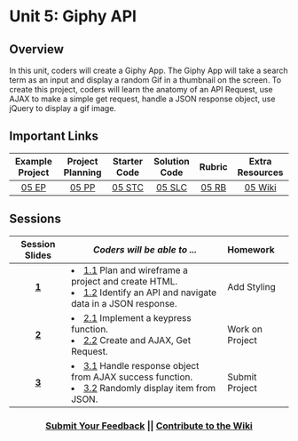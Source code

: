 # Unit 5: Giphy API


## Overview
In this unit, coders will create a Giphy App. The Giphy App will take a search term as an input and display a random Gif in a thumbnail on the screen. To create this project, coders will learn the anatomy of an API Request, use AJAX to make a simple get request, handle a JSON response object, use jQuery to display a gif image.


## Important Links

| Example Project | Project Planning |  Starter Code | Solution Code  | Rubric | Extra Resources |
|:-------:|:-------:|:-------:|:-------:|:-------:|:-------:|
|[05 EP](https://scriptedcurriculum.github.io/advanced_giphy_solution/)|[05 PP](https://docs.google.com/document/d/1LJcfvOTUZHwjdjZMU-94r5tXVEYmhJjb6ExYJf0zSQ8/edit)|[05 STC](https://github.com/ScriptEdcurriculum/advanced_giphy_startercode/blob/master/INSTRUCTIONS.md)|[05 SLC](https://github.com/ScriptEdcurriculum/advanced_giphy_solution) | [05 RB](https://drive.google.com/open?id=1NhN9GCw6g9ySGZYSW3yMyM0Ld-Hjpo0fNJJgY7u1rvo)|[05 Wiki](https://github.com/ScriptEdcurriculum/curriculum17-18/wiki/2.-Advanced#unit-6-giphy)|

## Sessions 
|Session Slides|*Coders will be able to ...*|Homework|
|:-------:|-------|:-------|
|[**1**](https://docs.google.com/presentation/d/1G3Df8eYHATleI4NXpeascOawCNM8On4Tm_DWyo2ZxSw/edit#slide=id.g1e220fa94a_0_30)|  <li> [1.1](https://github.com/ScriptEdcurriculum/advanced_giphy_solution/blob/1.1/index.html) Plan and wireframe a project and create HTML. </li> <li> [1.2](https://github.com/ScriptEdcurriculum/advanced_giphy_solution/blob/1.2/index.html) Identify an API and navigate data in a JSON response. </li>|Add Styling|
|[**2**](https://docs.google.com/presentation/d/1uWU4nHS8CMj-2W48sdxR5TZgt89nOG6lC-CSndcUaow/edit#slide=id.g1e220fa94a_0_30)| <li> [2.1](https://github.com/ScriptEdcurriculum/advanced_giphy_solution/blob/2.1/js/script.js) Implement a keypress function. </li> <li> [2.2](https://github.com/ScriptEdcurriculum/advanced_giphy_solution/blob/2.2/js/script.js) Create and AJAX, Get Request. </li> |Work on Project|
|[**3**](https://docs.google.com/presentation/d/1GFKdyTcWlzaDKDXMorUYKfMpQohJ2xd_MNP66zGyOEI/edit#slide=id.g1e220fa94a_0_30)| <li> [3.1](https://github.com/ScriptEdcurriculum/advanced_giphy_solution/blob/3.1/js/script.js) Handle response object from AJAX success function. </li> <li> [3.2](https://github.com/ScriptEdcurriculum/advanced_giphy_solution/blob/3.2/js/script.js) Randomly display item from JSON. </li> |Submit Project|

<h3 align="center"><a href="https://docs.google.com/forms/d/e/1FAIpQLSdmoYjRk6tqJHI5Y1ELjOZ7tiYj58dmoIBEeUaXK5ciIdljIg/viewform">Submit Your Feedback</a> || <a href="https://github.com/ScriptEdcurriculum/curriculum17-18/wiki/2.-Advanced#unit-6-giphy">Contribute to the Wiki</a></h3>
